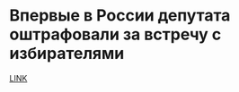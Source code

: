 # Впервые в России депутата оштрафовали за встречу с избирателями



[LINK](https://varlamov.ru/2442626.html)